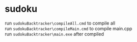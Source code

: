 # sudoku

run `sudokuBacktracker\compileAll.cmd` to compile all <br/>
run `sudokuBacktracker\compileMain.cmd` to compile main.cpp <br/>
run `sudokuBacktracker\main.exe` after compiled <br/>


